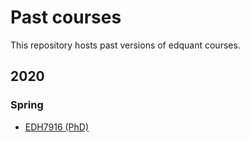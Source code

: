 # Past courses

This repository hosts past versions of edquant courses.

## 2020

### Spring

- [EDH7916 (PhD)](https://edquant.github.io/past/2020/spring/edh7916/)
